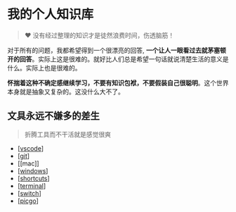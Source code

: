 # 我的个人知识库

> ❤️ 没有经过整理的知识才是徒然浪费时间，伤透脑筋！

对于所有的问题，我都希望得到一个很漂亮的回答, **一个让人一眼看过去就茅塞顿开的回答**。实际上这是很难的。就好比人们总是希望一句话就说清楚生活的意义是什么。实际上也是很难的。

**怀揣着这种不确定感继续学习，不要有知识包袱，不要假装自己很聪明**。这个世界本身就是抽象又复杂的。这没什么大不了。

## 文具永远不嫌多的差生

> 折腾工具而不干活就是感觉很爽

- [[vscode]]
- [[git]]
- [[mac]]
- [[windows]]
- [[shortcuts]]
- [[terminal]]
- [[switch]]
- [[picgo]]

[//begin]: # "Autogenerated link references for markdown compatibility"
[vscode]: notes/vscode.md "VSCode 因为插件丰富、功能强大被大家喜欢，真是令人烦恼啊？"
[git]: notes/git.md "怕遗忘 Git 的我，把相关知识点都记录下来就对了"
[macos]: notes/macos.md "macos"
[windows]: notes/windows.md "呼呼…Windows 酱…抱歉了呢…我可能回不去了……能够出生，并与你相遇，真是太好了"
[shortcuts]: notes/shortcuts.md "我常用的快捷键列表"
[terminal]: notes/terminal.md "只用命令行就能覆盖所有操作而且能提升工作效率的使用技巧你喜欢吗"
[switch]: notes/switch.md "关于我破解了 Switch 并且装满了游戏依然吃灰这件事"
[picgo]: notes/picgo.md "PicGo 图床设置"
[//end]: # "Autogenerated link references"
